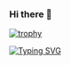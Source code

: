 ### Hi there 👋
[![trophy](https://github-profile-trophy.vercel.app/?username=ryo-ma)](https://github.com/ryo-ma/github-profile-trophy)

[![Typing SVG](https://readme-typing-svg.herokuapp.com?color=%2336BCF7&lines=Я+программист)](https://git.io/typing-svg)
<!--
**Gecoste/Gecoste** is a ✨ _special_ ✨ repository because its `README.md` (this file) appears on your GitHub profile.

Here are some ideas to get you started:

- 🔭 I’m currently working on ...
- 🌱 I’m currently learning ...
- 👯 I’m looking to collaborate on ...
- 🤔 I’m looking for help with ...
- 💬 Ask me about ...
- 📫 How to reach me: ...
- 😄 Pronouns: ...
- ⚡ Fun fact: ...
-->
